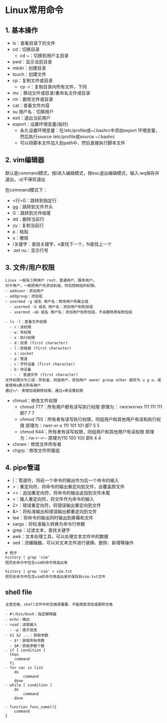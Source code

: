 # Linux常用命令

## 1. 基本操作
   - ls：查看目录下的文件
   - cd：切换目录
     - cd ~：切换到用户主目录
   - pwd：显示当前目录
   - mkdir：创建目录
   - touch：创建文件
   - cp：复制文件或目录
     - cp -r：复制目录内所有文件，下同
   - mv：移动文件或目录/重命名文件或目录
   - rm：删除文件或目录
   - cat：查看文件内容
   - su 用户名：切换用户
   - exit：退出当前用户
   - export：设置环境变量(临时)
     - 永久设置环境变量：在/etc/profile或~/.bashrc中添加export 环境变量， 然后执行source /etc/profile或source ~/.bashrc
     - 可以将脚本文件加入到path中，然后直接执行脚本文件

## 2. vim编辑器
   默认是command模式，按i进入编辑模式，按esc退出编辑模式，输入:wq保存并退出，:q!不保存退出

   在command模式下：
   - <行>G：跳转到指定行
   - gg：跳转到文件开头
   - G：跳转到文件结尾
   - dd：删除当前行
   - yy：复制当前行
   - p：粘贴
   - u：撤销
   - /关键字：查找关键字，n查找下一个，N查找上一个
   - :set nu：显示行号
  
## 3. 文件/用户权限

    Linux 一般有三种用户 root、普通用户、服务用户。
    对于用户，一般把用户先添加到组，然后控制组的权限。
    - adduser：添加用户
    - addgroup：添加组
    - usermod -g 组名 用户名：修改用户所属主组
      - usermod -G 组名 用户名：添加用户到附加组
      - usermod -aG 组名 用户名：添加用户到附加组，不会删除原有附加组

    - ls -l：查看文件权限
      - r：读权限
      - w：写权限
      - x：执行权限
      - d：目录 (first character)
      - l：软链接 (first character)
      - s：socket
      - p：管道
      - c：字符设备 (first character)
      - b：块设备
      - - : 普通文件 (first character)
    文件权限分为三组：所有者、同组用户、其他用户 owner group other 缩写为 u g o，或者使用a表示所有用户
    通过+/- 来增加或删除权限，通过=来设置权限
   - chmod：修改文件权限
     - chmod 777：所有用户都有读写执行权限 原理为： rwxrwxrwx 111 111 111 即7 7 7
     - chmod 755：所有者有读写执行权限，同组用户和其他用户有读和执行权限 原理为：rwxr-xr-x 111 101 101 即7 5 5
     - chmod 644：所有者有读写权限，同组用户和其他用户有读权限 原理为：rw-r--r-- 原理为110 100 100 即6 4 4
   - chown：修改文件所有者
   - chgrp：修改文件所属组

## 4. pipe管道
   - |：管道符，将前一个命令的输出作为后一个命令的输入
   - \>：重定向符，将命令的输出重定向到文件，会覆盖原文件
   - \>>：追加重定向符，将命令的输出追加到文件末尾
   - <：输入重定向符，将文件作为命令的输入
   - 2>：错误重定向符，将错误输出重定向到文件
   - &>：将标准输出和错误输出都重定向到文件
   - tee：将命令的输出同时输出到屏幕和文件
   - xargs：将标准输入转换为命令行参数
   - grep：过滤文本，查找关键字
   - awk：文本处理工具，可以处理文本文件中的数据
   - sed：流编辑器，可以对文本文件进行替换、删除、新增等操作
``` shell
# 例子
history | grep 'vim' 
把历史命令中包含vim的命令筛选出来

history | grep 'vim' > vim.txt
把历史命令中包含vim的命令筛选出来并保存到vim.txt文件
```

## shell file

    注意空格，shell文件中的空格很重要，不能随意添加或删除空格

    - #!/bin/bash：指定解释器
    - echo：输出
    - read：读取输入
      - -p：提示信息
    - $1 $2 ...：获取参数
      - $*：获取所有参数
      - $#：获取参数个数
    - if [ condition ]
      then
        command
      fi
    - for var in list
        do
            command
        done
    - while [ condition ]
        do
            command
        done

    - function func_name(){
        command
    }

